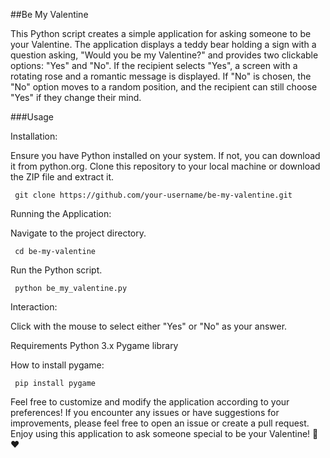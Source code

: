 ##Be My Valentine

This Python script creates a simple application for asking someone to be your Valentine. The application displays a teddy bear holding a sign with a question asking, "Would you be my Valentine?" and provides two clickable options: "Yes" and "No". If the recipient selects "Yes", a screen with a rotating rose and a romantic message is displayed. If "No" is chosen, the "No" option moves to a random position, and the recipient can still choose "Yes" if they change their mind.

###Usage


Installation:

Ensure you have Python installed on your system. If not, you can download it from python.org.
Clone this repository to your local machine or download the ZIP file and extract it.

     git clone https://github.com/your-username/be-my-valentine.git

Running the Application:

Navigate to the project directory.

     cd be-my-valentine 

Run the Python script.

     python be_my_valentine.py

Interaction:

Click with the mouse to select either "Yes" or "No" as your answer.

Requirements
Python 3.x
Pygame library

How to install pygame:

     pip install pygame 


Feel free to customize and modify the application according to your preferences! If you encounter any issues or have suggestions for improvements, please feel free to open an issue or create a pull request. Enjoy using this application to ask someone special to be your Valentine! 🌹❤️








 

